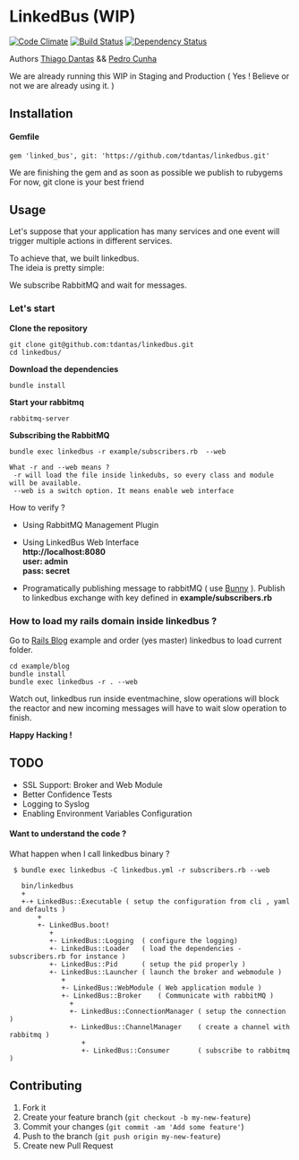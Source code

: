 # LinkedBus (WIP)
[![Code Climate](https://codeclimate.com/repos/5314e4d1e30ba06d7c000d10/badges/f8d7dcfc5d8fe705a19d/gpa.png)](https://codeclimate.com/repos/5314e4d1e30ba06d7c000d10/feed)
[![Build Status](https://travis-ci.org/tdantas/linkedbus.png?branch=master)](https://travis-ci.org/tdantas/linkedbus)
[![Dependency Status](https://gemnasium.com/tdantas/linkedbus.png)](https://gemnasium.com/tdantas/linkedbus)


Authors [Thiago Dantas](https://github.com/tdantas) && [Pedro Cunha](https://github.com/pedrocunha)   

We are already running this WIP in Staging and Production ( Yes ! Believe or not we are already using it. )

## Installation

#### Gemfile
	
	gem 'linked_bus', git: 'https://github.com/tdantas/linkedbus.git'
	


 We are finishing the gem and as soon as possible we publish to rubygems  
 For now, git clone is your best friend
 
## Usage

Let's suppose that your application has many services and one event will trigger multiple actions in different services.

To achieve that, we built linkedbus.  
The ideia is pretty simple:

We subscribe RabbitMQ and wait for messages.

### Let's start 

**Clone the repository**
	
	git clone git@github.com:tdantas/linkedbus.git
	cd linkedbus/

**Download the dependencies**

	bundle install

**Start your rabbitmq**

	rabbitmq-server

**Subscribing the RabbitMQ**
	
	bundle exec linkedbus -r example/subscribers.rb  --web
	
    What -r and --web means ?
     -r will load the file inside linkedubs, so every class and module will be available.
     --web is a switch option. It means enable web interface	

How to verify ?
 
 - Using RabbitMQ Management Plugin
 
 - Using LinkedBus Web Interface  
     **http://localhost:8080**  
 	 **user: admin**  
 	 **pass: secret**
 	
 - Programatically publishing message to rabbitMQ ( use [Bunny](https://github.com/ruby-amqp/bunny) ). Publish to linkedbus exchange with key defined in **example/subscribers.rb**
    

### How to load my rails domain inside linkedbus ?
Go to [Rails Blog](https://github.com/tdantas/linkedbus/tree/master/example/blog) example and order (yes master) linkedbus to load current folder.

	cd example/blog
	bundle install
	bundle exec linkedbus -r . --web

Watch out, linkedbus run inside eventmachine, slow operations will block the reactor and new incoming messages will have to wait slow operation to finish.

**Happy Hacking !**



## TODO

  - SSL Support: Broker and Web Module
  - Better Confidence Tests
  - Logging to Syslog
  - Enabling Environment Variables Configuration 
  
#### Want to understand the code ?

What happen when I call linkedbus binary ?

````
 $ bundle exec linkedbus -C linkedbus.yml -r subscribers.rb --web
 
   bin/linkedbus
   +
   +-+ LinkedBus::Executable ( setup the configuration from cli , yaml and defaults )
       +
       +- LinkedBus.boot!
          +
          +- LinkedBus::Logging  ( configure the logging)
          +- LinkedBus::Loader   ( load the dependencies - subscribers.rb for instance )
          +- LinkedBus::Pid      ( setup the pid properly )
          +- LinkedBus::Launcher ( launch the broker and webmodule )
             +
             +- LinkedBus::WebModule ( Web application module )
             +- LinkedBus::Broker    ( Communicate with rabbitMQ )
               +
               +- LinkedBus::ConnectionManager ( setup the connection )
               +- LinkedBus::ChannelManager    ( create a channel with rabbitmq )
                  +
                  +- LinkedBus::Consumer       ( subscribe to rabbitmq )   
  ````




## Contributing

1. Fork it
2. Create your feature branch (`git checkout -b my-new-feature`)
3. Commit your changes (`git commit -am 'Add some feature'`)
4. Push to the branch (`git push origin my-new-feature`)
5. Create new Pull Request
